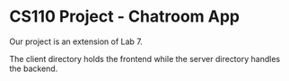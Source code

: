 # CS110 Project - Chatroom App

Our project is an extension of Lab 7.

The client directory holds the frontend while the server directory handles the backend.